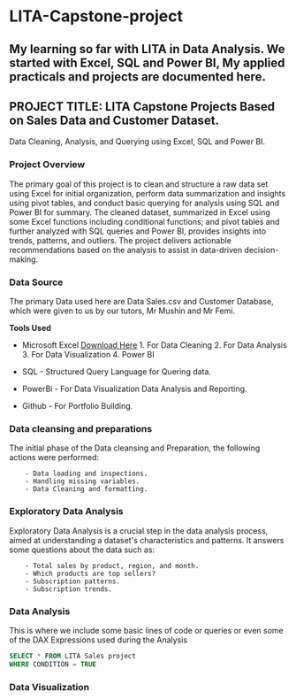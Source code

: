 # LITA-Capstone-project

## My learning so far with LITA in Data Analysis. We started with Excel, SQL and Power BI, My applied practicals and projects are documented here.

## PROJECT TITLE: LITA Capstone Projects Based on Sales Data and Customer Dataset.
Data Cleaning, Analysis, and Querying using Excel, SQL and Power BI.

### Project Overview
The primary goal of this project is to clean and structure a raw data set using Excel for initial organization, perform data summarization and insights using pivot tables, and conduct basic querying for analysis using SQL and Power BI for summary. The cleaned dataset, summarized in Excel using some Excel functions including conditional functions; and pivot tables and further analyzed with SQL queries and Power BI, provides insights into trends, patterns, and outliers. The project delivers actionable recommendations based on the analysis to assist in data-driven decision-making.

### Data Source
The primary Data used here are Data Sales.csv and Customer Database, which were given to us by our tutors, Mr Mushin and Mr Femi.

**Tools Used**
- Microsoft Excel [Download Here](https://www.microsoft.com)
      1. For Data Cleaning
      2. For Data Analysis
      3. For Data Visualization
      4. Power BI
        
- SQL - Structured Query Language for Quering data.
- PowerBi - For Data Visualization Data Analysis and Reporting.
- Github - For Portfolio Building.

### Data cleansing and preparations
The initial phase of the Data cleansing and Preparation, the following actions were performed:
       
        - Data loading and inspections.
        - Handling missing variables.
        - Data Cleaning and formatting.
        
### Exploratory Data Analysis 
Exploratory Data Analysis is a crucial step in the data analysis process, aimed at understanding a dataset's characteristics and patterns. It answers some questions about the data such as:

        - Total sales by product, region, and month.
        - Which products are top sellers?
        - Subscription patterns.
        - Subscription trends.


### Data Analysis

This is where we include some basic lines of code or queries or even some of the DAX Expressions used during the Analysis

```SQL
SELECT * FROM LITA Sales project
WHERE CONDITION = TRUE
```

### Data Visualization 

